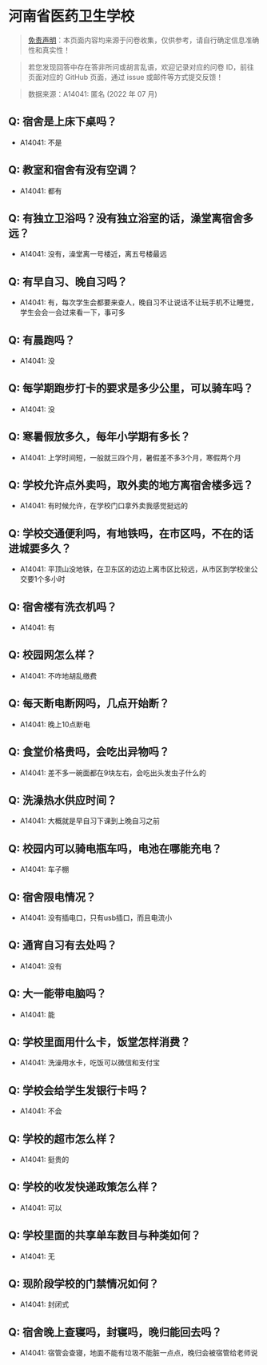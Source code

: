 # 河南省医药卫生学校

> [免责声明](https://colleges.chat/#_3)：本页面内容均来源于问卷收集，仅供参考，请自行确定信息准确性和真实性！

> 若您发现回答中存在答非所问或胡言乱语，欢迎记录对应的问卷 ID，前往页面对应的 GitHub 页面，通过 issue 或邮件等方式提交反馈！

> 数据来源：A14041: 匿名 (2022 年 07 月)

## Q: 宿舍是上床下桌吗？

- A14041: 不是

## Q: 教室和宿舍有没有空调？

- A14041: 都有

## Q: 有独立卫浴吗？没有独立浴室的话，澡堂离宿舍多远？

- A14041: 没有，澡堂离一号楼近，离五号楼最远

## Q: 有早自习、晚自习吗？

- A14041: 有，每次学生会都要来查人，晚自习不让说话不让玩手机不让睡觉，学生会会一会过来看一下，事可多

## Q: 有晨跑吗？

- A14041: 没

## Q: 每学期跑步打卡的要求是多少公里，可以骑车吗？

- A14041: 没

## Q: 寒暑假放多久，每年小学期有多长？

- A14041: 上学时间短，一般就三四个月，暑假差不多3个月，寒假两个月

## Q: 学校允许点外卖吗，取外卖的地方离宿舍楼多远？

- A14041: 有时候允许，在学校门口拿外卖我感觉挺远的

## Q: 学校交通便利吗，有地铁吗，在市区吗，不在的话进城要多久？

- A14041: 平顶山没地铁，在卫东区的边边上离市区比较远，从市区到学校坐公交要1个多小时

## Q: 宿舍楼有洗衣机吗？

- A14041: 有

## Q: 校园网怎么样？

- A14041: 不咋地胡乱缴费

## Q: 每天断电断网吗，几点开始断？

- A14041: 晚上10点断电

## Q: 食堂价格贵吗，会吃出异物吗？

- A14041: 差不多一碗面都在9块左右，会吃出头发虫子什么的

## Q: 洗澡热水供应时间？

- A14041: 大概就是早自习下课到上晚自习之前

## Q: 校园内可以骑电瓶车吗，电池在哪能充电？

- A14041: 车子棚

## Q: 宿舍限电情况？

- A14041: 没有插电口，只有usb插口，而且电流小

## Q: 通宵自习有去处吗？

- A14041: 没有

## Q: 大一能带电脑吗？

- A14041: 能

## Q: 学校里面用什么卡，饭堂怎样消费？

- A14041: 洗澡用水卡，吃饭可以微信和支付宝

## Q: 学校会给学生发银行卡吗？

- A14041: 不会

## Q: 学校的超市怎么样？

- A14041: 挺贵的

## Q: 学校的收发快递政策怎么样？

- A14041: 可以

## Q: 学校里面的共享单车数目与种类如何？

- A14041: 无

## Q: 现阶段学校的门禁情况如何？

- A14041: 封闭式

## Q: 宿舍晚上查寝吗，封寝吗，晚归能回去吗？

- A14041: 宿管会查寝，地面不能有垃圾不能脏一点点，晚归会被宿管给老师说

